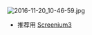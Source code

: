 
![2016-11-20_10-46-59.jpg](https://cdn.uptmr.com/upupmo-article/mac/basic/mac-system-48-record-video.png)

- 推荐用 [Screenium3](https://www.upupmo.com/subject?cpid=111111111111111211)

